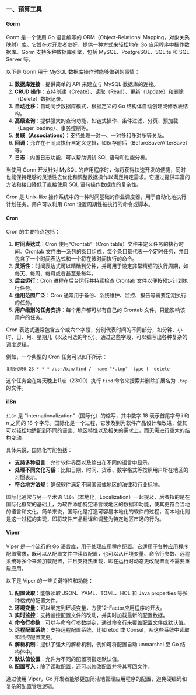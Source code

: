 ### 一、预算工具

#### Gorm

Gorm 是一个使用 Go 语言编写的 ORM（Object-Relational Mapping，对象关系映射）库。它旨在对开发者友好，提供一种方式来轻松地在 Go 应用程序中操作数据库。Gorm 支持多种数据库引擎，包括 MySQL、PostgreSQL、SQLite 和 SQL Server 等。

以下是 Gorm 用于 MySQL 数据库操作时能够做到的事情：

1. **数据库连接**：提供简单的 API 来建立与 MySQL 数据库的连接。
2. **CRUD 操作**：支持创建（Create）、读取（Read）、更新（Update）和删除（Delete）数据记录。
3. **自动迁移**：自动同步数据库模式，根据定义的 Go 结构体自动创建或修改表结构。
4. **高级查询**：提供强大的查询功能，如链式操作、条件过滤、分页、预加载（Eager loading）、事务控制等。
5. **关联（Associations）**：支持处理一对一、一对多和多对多等关系。
6. **回调**：允许在不同点执行自定义逻辑，如保存前后（BeforeSave/AfterSave）等。
7. **日志**：内置日志功能，可以帮助调试 SQL 语句和性能分析。

当使用 Gorm 开发针对 MySQL 的应用程序时，你将获得快速开发的便捷，同时也能保持足够的灵活性去优化和调整数据操作以满足特定需求。它通过提供丰富的方法和接口降低了直接使用 SQL 语句操作数据库的复杂性。

Cron 是 Unix-like 操作系统中的一种时间基础的作业调度器，用于自动化地执行计划任务。用户可以利用 Cron 设置周期性被执行的命令或脚本。

#### Cron

Cron 的主要特点包括：

1. **时间表达式**：Cron 使用“Crontab”（Cron table）文件来定义任务的执行时间。Crontab 文件由一系列的条目组成，每个条目都代表一个定时任务，并且包含了一个时间表达式和一个将在该时间执行的命令。
2. **灵活性**：时间表达式可以精确到分钟，并可用于设定非常精细的执行周期，如每天、每周、每月或者甚至是每年。
3. **后台运行**：Cron 进程在后台运行并持续检查 Crontab 文件以便按预定计划执行任务。
4. **适用范围广泛**：Cron 通常用于备份、系统维护、监控、报告等需要定期执行的任务。
5. **用户级别的任务安排**：每个用户都可以有自己的 Crontab 文件，只能影响该用户的任务。

Cron 表达式通常包含五个或六个字段，分别代表时间的不同部分，如分钟、小时、日、月、星期几（以及可选的年份）。通过这些字段，可以编写出各种复杂的调度逻辑。

例如，一个典型的 Cron 任务可以如下所示：

```
复制代码0 23 * * * /usr/bin/find / -name "*.tmp" -type f -delete
```

这个任务会在每天晚上11点（23:00）执行 `find` 命令来搜索并删除扩展名为 `.tmp` 的文件。

#### i18n

`i18n` 是 "internationalization"（国际化）的缩写，其中数字 18 表示首尾字母 i 和 n 之间的 18 个字母。国际化是一个过程，它涉及到为软件产品设计和改进，使其可以轻松地适配到不同的语言、地区特性以及相关的需求上，而无需进行重大的结构变动。

具体来说，国际化可能包括：

- **支持多种语言**：允许软件界面以及输出在不同的语言中显示。
- **处理不同文化习俗**：比如日期、时间、货币、数字格式等按照用户所在地区的习惯表示。
- **符合地方法规**：确保软件满足不同国家或地区的法律和行业标准。

国际化通常与另一个术语 `l10n`（本地化，Localization）一起提及，后者指的是在国际化框架的基础上，为软件添加特定语言或地区的数据和功能，使其更符合当地的语言和文化。简单来说，国际化是打造可容易本地化的软件的过程，而本地化则是这一过程的实现，即将软件产品翻译和调整为特定地区市场的行为。

#### Viper

Viper 是一个流行的 Go 语言库，用于处理应用程序配置。它适用于各种应用程序配置需求，既可以从配置文件中读取配置，也可以从环境变量、命令行参数、远程系统等多个来源加载配置，并且支持热重载，即在运行时动态更改配置而不需要重启应用。

以下是 Viper 的一些关键特性和功能：

1. **配置读取**：能够读取 JSON、YAML、TOML、HCL 和 Java properties 等多种格式的配置文件。
2. **环境变量**：可以绑定到环境变量，方便12-Factor应用程序的开发。
3. **实时监控**：支持监控配置文件的改动，并实时加载最新的配置数据。
4. **命令行参数**：可以与命令行参数绑定，通过命令行来覆盖配置文件或默认值。
5. **远程配置系统**：支持远程配置系统，比如 etcd 或 Consul，从这些系统中读取和监控配置变更。
6. **解析机制**：提供了强大的解析机制，例如可将配置自动 unmarshal 至 Go 结构体中。
7. **默认值设置**：允许为不同的配置项指定默认值。
8. **配置写入**：除了读取配置，还可以修改配置并将其写回文件。

通过使用 Viper，Go 开发者能够更加简洁地管理应用程序的配置，避免硬编码和复杂的配置管理逻辑。